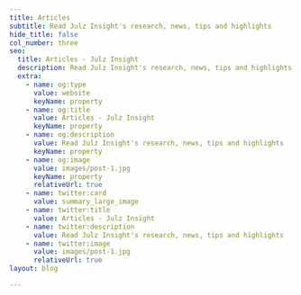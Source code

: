 ```yaml
---
title: Articles
subtitle: Read Julz Insight's research, news, tips and highlights
hide_title: false
col_number: three
seo:
  title: Articles - Julz Insight
  description: Read Julz Insight's research, news, tips and highlights
  extra:
    - name: og:type
      value: website
      keyName: property
    - name: og:title
      value: Articles - Julz Insight
      keyName: property
    - name: og:description
      value: Read Julz Insight's research, news, tips and highlights
      keyName: property
    - name: og:image
      value: images/post-1.jpg
      keyName: property
      relativeUrl: true
    - name: twitter:card
      value: summary_large_image
    - name: twitter:title
      value: Articles - Julz Insight
    - name: twitter:description
      value: Read Julz Insight's research, news, tips and highlights
    - name: twitter:image
      value: images/post-1.jpg
      relativeUrl: true
layout: blog

---
```

